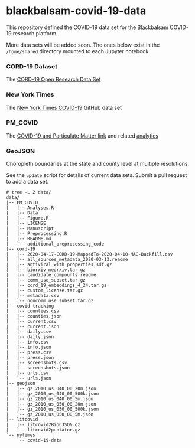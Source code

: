 # blackbalsam-covid-19-data

This repository defined the COVID-19 data set for the [Blackbalsam](https://github.com/stevencox/blackbalsam/edit/master/README.md) COVID-19 research platform.

More data sets will be added soon. The ones below exist in the `/home/shared` directory mounted to each Jupyter notebook.

### CORD-19 Dataset
The [CORD-19 Open Research Data Set](https://www.semanticscholar.org/cord19/download)

### New York Times
The [New York Times COVID-19](https://github.com/nytimes/covid-19-data) GitHub data set 

### PM_COVID
The [COVID-19 and Particulate Matter link](https://projects.iq.harvard.edu/covid-pm/home) and related [analytics](https://github.com/wxwx1993/PM_COVID)

### GeoJSON
Choropleth boundaries at the state and county level at multiple resolutions.

See the `update` script for details of current data sets. Submit a pull request to add a data set.

```
# tree -L 2 data/
data/
|-- PM_COVID
|   |-- Analyses.R
|   |-- Data
|   |-- Figure.R
|   |-- LICENSE
|   |-- Manuscript
|   |-- Preprocessing.R
|   |-- README.md
|   `-- additional_preprocessing_code
|-- cord-19
|   |-- 2020-04-17-CORD-19-MappedTo-2020-04-10-MAG-Backfill.csv
|   |-- all_sources_metadata_2020-03-13.readme
|   |-- antiviral_with_properties.sdf.gz
|   |-- biorxiv_medrxiv.tar.gz
|   |-- candidate_compounts.readme
|   |-- comm_use_subset.tar.gz
|   |-- cord_19_embeddings_4_24.tar.gz
|   |-- custom_license.tar.gz
|   |-- metadata.csv
|   `-- noncomm_use_subset.tar.gz
|-- covid-tracking
|   |-- counties.csv
|   |-- counties.json
|   |-- current.csv
|   |-- current.json
|   |-- daily.csv
|   |-- daily.json
|   |-- info.csv
|   |-- info.json
|   |-- press.csv
|   |-- press.json
|   |-- screenshots.csv
|   |-- screenshots.json
|   |-- urls.csv
|   `-- urls.json
|-- geojson
|   |-- gz_2010_us_040_00_20m.json
|   |-- gz_2010_us_040_00_500k.json
|   |-- gz_2010_us_040_00_5m.json
|   |-- gz_2010_us_050_00_20m.json
|   |-- gz_2010_us_050_00_500k.json
|   `-- gz_2010_us_050_00_5m.json
|-- litcovid
|   |-- litcovid2BioCJSON.gz
|   `-- litcovid2pubtator.gz
`-- nytimes
    `-- covid-19-data
```
